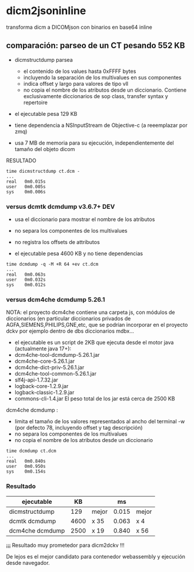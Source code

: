 # dicm2jsoninline

transforma dicm a DICOMjson con binarios en base64 inline

## comparación: parseo de un CT pesando 552 KB

- dicmstructdump parsea 
  
  - el contenido de los values hasta 0xFFFF bytes
  - incluyendo la separación de los multivalues en sus componentes
  - indica offset y largo para valores de tipo vll
  - no copia el nombre de los atributos desde un diccionario. Contiene exclusivamente diccionarios de sop class, transfer syntax y repertoire

- el ejecutable pesa 129 KB
- tiene dependencia a NSInputStream de Objective-c (a reeemplazar por zmq)
- usa 7 MB de memoria para su ejecución, independientemente del tamaño del objeto dicom

RESULTADO

```
time dicmstructdump ct.dcm -
...
real   0m0.015s
user   0m0.005s
sys    0m0.006s
```

### versus dcmtk dcmdump v3.6.7+ DEV

- usa el diccionario para mostrar el nombre de los atributos

- no separa los componentes de los multivalues

- no registra los offsets de attributos

- el ejecutable pesa 4600 KB y no tiene dependencias

```
time dcmdump -q -M +R 64 +ev ct.dcm
...
real   0m0.063s
user   0m0.032s
sys    0m0.012s
```


### versus dcm4che dcmdump 5.26.1

NOTA: el proyecto dcm4che contiene una carpeta js, con módulos de diccionarios (en particular diccionarios privados de AGFA,SIEMENS,PHILIPS,GNE,etc, que se podrían incorporar en el proyecto dckv por ejemplo dentro de dbs diccionarios mdbx...

- el ejecutable es un script de 2KB que ejecuta desde el motor java (actualmente java 17+):
- dcm4che-tool-dcmdump-5.26.1.jar
- dcm4che-core-5.26.1.jar
- dcm4che-dict-priv-5.26.1.jar
- dcm4che-tool-common-5.26.1.jar
- slf4j-api-1.7.32.jar
- logback-core-1.2.9.jar
- logback-classic-1.2.9.jar
- commons-cli-1.4.jar
  El peso total de los jar está cerca de 2500 KB

dcm4che dcmdump :

- limita el tamaño de los valores representados al ancho del terminal -w (por defecto 78, incluyendo offset y tag descripción)
- no separa los componentes de los multivalues
- no copia el nombre de los atributos desde un diccionario

```
time dcmdump ct.dcm
...
real   0m0.840s
user   0m0.950s
sys    0m0.154s
```

### Resultado

| ejecutable                 | KB    |           | ms     |           |
| ----------------------- | ------ | ------ | ------- | ------ |
| dicmstructdump       | 129   | mejor | 0.015 | mejor |
| dcmtk dcmdump      | 4600 | x 35   | 0.063 | x 4     |
| dcm4che dcmdump | 2500 | x 19   | 0.840 | x 56   |

¡¡¡ Resultado muy prometedor para dicm2dckv !!! 

De lejos es el mejor candidato para contenedor webassembly  y ejecución desde navegador.


